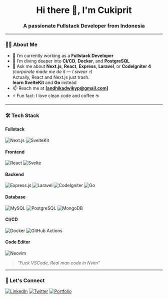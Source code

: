 <!-- Profile README for cukiprit -->

<h1 align="center">Hi there 👋, I'm Cukiprit</h1>
<h3 align="center">A passionate Fullstack Developer from Indonesia</h3>

---

### 🧑‍💻 About Me

- 🔭 I’m currently working as a **Fullstack Developer**
- 🌱 I’m diving deeper into **CI/CD**, **Docker**, and **PostgreSQL**
- 💬 Ask me about **Next.js**, **React**, **Express**, **Laravel**, or **CodeIgniter 4**  
  _(corporate made me do it — I swear 💀)_  
  Actually, React and Next.js just trash.  
  **learn SvelteKit** and **Go** instead
- 📫 Reach me at **[andhikadwikyp@gmail.com]**
- ⚡ Fun fact: I love clean code and coffee ☕

---

### 🛠️ Tech Stack

#### Fullstack
![Next.js](https://img.shields.io/badge/Next.js-000?style=for-the-badge&logo=nextdotjs&logoColor=white)
![SvelteKit](https://img.shields.io/badge/SvelteKit-FF3E00?style=for-the-badge&logo=svelte&logoColor=white)

#### Frontend
![React](https://img.shields.io/badge/React-20232A?style=for-the-badge&logo=react&logoColor=61DAFB)
![Svelte](https://img.shields.io/badge/Svelte-FF3E00?style=for-the-badge&logo=svelte&logoColor=white)

#### Backend
![Express.js](https://img.shields.io/badge/Express.js-000000?style=for-the-badge&logo=express&logoColor=white)
![Laravel](https://img.shields.io/badge/Laravel-F72C1F?style=for-the-badge&logo=laravel&logoColor=white)
![CodeIgniter](https://img.shields.io/badge/CodeIgniter4-EF4223?style=for-the-badge&logo=codeigniter&logoColor=white)
![Go](https://img.shields.io/badge/Go-00ADD8?style=for-the-badge&logo=go&logoColor=white)

#### Database
![MySQL](https://img.shields.io/badge/MySQL-00758F?style=for-the-badge&logo=mysql&logoColor=white)
![PostgreSQL](https://img.shields.io/badge/PostgreSQL-336791?style=for-the-badge&logo=postgresql&logoColor=white)
![MongoDB](https://img.shields.io/badge/MongoDB-4EA94B?style=for-the-badge&logo=mongodb&logoColor=white)

#### CI/CD
![Docker](https://img.shields.io/badge/Docker-2496ED?style=for-the-badge&logo=docker&logoColor=white)
![GitHub Actions](https://img.shields.io/badge/GitHub%20Actions-2088FF?style=for-the-badge&logo=github-actions&logoColor=white)

#### Code Editor
![Neovim](https://img.shields.io/badge/Neovim-57A143?style=for-the-badge&logo=neovim&logoColor=white)
> _"Fuck VSCode, Real man code in Nvim"_

---

### 🚀 Let's Connect

[![LinkedIn](https://img.shields.io/badge/LinkedIn-blue?style=for-the-badge&logo=linkedin&logoColor=white)](https://www.linkedin.com/in/andhika-dwiky-pratama-4ba60a1b3/)
[![Twitter](https://img.shields.io/badge/Twitter-blue?style=for-the-badge&logo=twitter&logoColor=white)](https://x.com/cukipritID)
[![Portfolio](https://img.shields.io/badge/Portfolio-000000?style=for-the-badge&logo=github&logoColor=white)](https://github.com/cukiprit?tab=repositories)
